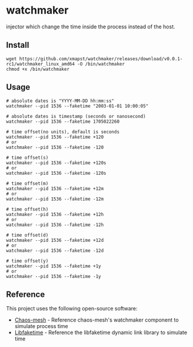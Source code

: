 # watchmaker

injector which change the time inside the process instead of the host.

## Install
```shell
wget https://github.com/xmapst/watchmaker/releases/download/v0.0.1-rc1/watchmaker_linux_amd64 -O /bin/watchmaker
chmod +x /bin/watchmaker
```

## Usage
```shell
# absolute dates is "YYYY-MM-DD hh:mm:ss"
watchmaker --pid 1536 --faketime "2003-01-01 10:00:05"

# absolute dates is timestamp (seconds or nanosecond)
watchmaker --pid 1536 --faketime 1705022260

# time offset(no units), default is seconds 
watchmaker --pid 1536 --faketime +120 
# or
watchmaker --pid 1536 --faketime -120

# time offset(s)
watchmaker --pid 1536 --faketime +120s
# or
watchmaker --pid 1536 --faketime -120s

# time offset(m)
watchmaker --pid 1536 --faketime +12m
# or
watchmaker --pid 1536 --faketime -12m

# time offset(h)
watchmaker --pid 1536 --faketime +12h
# or
watchmaker --pid 1536 --faketime -12h

# time offset(d)
watchmaker --pid 1536 --faketime +12d
# or
watchmaker --pid 1536 --faketime -12d

# time offset(y)
watchmaker --pid 1536 --faketime +1y
# or
watchmaker --pid 1536 --faketime -1y
```

## Reference

This project uses the following open-source software:

* [Chaos-mesh](https://github.com/chaos-mesh/chaos-mesh) - Reference chaos-mesh's watchmaker component to simulate process time
* [Libfaketime](https://github.com/wolfcw/libfaketime) - Reference the libfaketime dynamic link library to simulate time